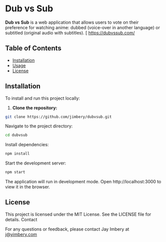 # Dub vs Sub

**Dub vs Sub** is a web application that allows users to vote on their preference for watching anime: dubbed (voice-over in another language) or subtitled (original audio with subtitles).
[
https://dubvssub.com/

## Table of Contents

- [Installation](#installation)
- [Usage](#usage)
- [License](#license)

## Installation

To install and run this project locally:

1. **Clone the repository:**

```bash
git clone https://github.com/jimbery/dubvsub.git
```

Navigate to the project directory:

```bash
cd dubvsub
```

Install dependencies:

```bash
npm install
```

Start the development server:

```bash
npm start
```

The application will run in development mode. Open http://localhost:3000 to view it in the browser.

## License

This project is licensed under the MIT License. See the LICENSE file for details.
Contact

For any questions or feedback, please contact Jay Imbery at j@yimbery.com
